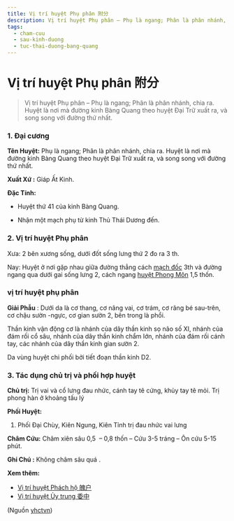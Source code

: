 ```yaml
---
title: Vị trí huyệt Phụ phân 附分
description: Vị trí huyệt Phụ phân – Phụ là ngang; Phân là phân nhánh, chia ra. Huyệt là nơi mà đường kinh Bàng Quang theo huyệt Đại Trữ xuất ra, và song song với đường thứ nhất.
tags:
  - cham-cuu
  - sau-kinh-duong
  - tuc-thai-duong-bang-quang
---
```


# Vị trí huyệt Phụ phân 附分 

> Vị trí huyệt Phụ phân – Phụ là ngang; Phân là phân nhánh, chia ra. Huyệt là nơi mà đường kinh Bàng Quang theo huyệt Đại Trữ xuất ra, và song song với đường thứ nhất.

### 1. Đại cương

**Tên Huyệt:** Phụ là ngang; Phân là phân nhánh, chia ra. Huyệt là nơi mà đường kinh Bàng Quang theo huyệt Đại Trữ xuất ra, và song song với đường thứ nhất.

**Xuất Xứ :** Giáp Ất Kinh.

**Đặc Tính:**

+ Huyệt thứ 41 của kinh Bàng Quang.

+ Nhận một mạch phụ từ kinh Thủ Thái Dương đến.

### 2. Vị trí huyệt Phụ phân

Xưa: 2 bên xương sống, dưới đốt sống lưng thứ 2 đo ra 3 th.

Nay: Huyệt ở nơi gặp nhau giữa đường thẳng cách [mạch đốc](/yhctvn/dai-cuong-mach-doc/) 3th và đường ngang qua dưới gai sống lưng 2, cách ngang [huyệt Phong Môn](/yhctvn/vi-tri-huyet-phong-mon-%e9%a3%8e%e9%97%a8/) 1,5 thốn.

### vị trí huyệt phụ phân

**Giải Phẫu** : Dưới da là cơ thang, cơ nâng vai, cơ trám, cơ răng bé sau-trên, cơ chậu sườn -ngực, cơ gian sườn 2, bên trong là phổi.

Thần kinh vận động cơ là nhánh của dây thần kinh sọ não số XI, nhánh của đám rối cổ sâu, nhánh của dây thần kinh chẩm lớn, nhánh của đám rối cánh tay, các nhánh của dây thần kinh gian sườn 2.

Da vùng huyệt chi phối bởi tiết đoạn thần kinh D2.

### 3. Tác dụng chủ trị và phối hợp huyệt

**Chủ trị:** Trị vai và cổ lưng đau nhức, cánh tay tê cứng, khủy tay tê mỏi. Trị phong hàn ở khoảng tấu lý

**Phối Huyệt:**

1. Phối Đại Chùy, Kiên Ngung, Kiên Tỉnh trị đau nhức vai lưng

**Châm Cứu:** Châm xiên sâu 0,5  – 0,8 thốn – Cứu 3-5 tráng – Ôn cứu 5-15 phút.

**Ghi Chú :** Không châm sâu quá .

**Xem thêm:**

* [Vị trí huyệt Phách hộ 魄户](/yhctvn/vi-tri-huyet-phach-ho-%e9%ad%84%e6%88%b7/)
* [Vị trí huyệt Ủy trung 委中](/yhctvn/vi-tri-huyet-uy-trung-%e5%a7%94%e4%b8%ad/)

(Nguồn <a href="https://yhctvn.com/vi-tri-huyet-phu-phan-附分/" target="_blank">yhctvn</a>)
